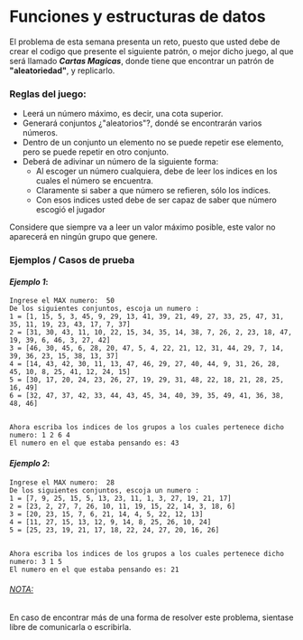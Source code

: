 # Funciones y estructuras de datos

  El problema de esta semana presenta un reto, puesto que usted debe de crear el codigo que presente el siguiente patrón, o mejor dicho juego, al que será llamado
**_Cartas Magicas_**, donde tiene que encontrar un patrón de **"aleatoriedad"**, y replicarlo.

###  **Reglas del juego**:

  - Leerá un número máximo, es decir, una cota superior.
  - Generará conjuntos ¿"aleatorios"?, dondé se encontrarán varios números.
  - Dentro de un conjunto un elemento no se puede repetir ese elemento, pero se puede repetir en otro conjunto.
  - Deberá de adivinar un número de la siguiente forma:
    * Al escoger un número cualquiera, debe de leer los indices en los cuales el número se encuentra.
    * Claramente si saber a que número se refieren, sólo los indices.
    * Con esos indices usted debe de ser capaz de saber que número escogió el jugador

Considere que siempre va a leer un valor máximo posible, este valor no aparecerá en ningún grupo que genere.
 
### **Ejemplos** / **Casos de prueba**

#### _Ejemplo 1_:
```
Ingrese el MAX numero:  50
De los siguientes conjuntos, escoja un numero :
1 = [1, 15, 5, 3, 45, 9, 29, 13, 41, 39, 21, 49, 27, 33, 25, 47, 31, 35, 11, 19, 23, 43, 17, 7, 37]
2 = [31, 30, 43, 11, 10, 22, 15, 34, 35, 14, 38, 7, 26, 2, 23, 18, 47, 19, 39, 6, 46, 3, 27, 42]
3 = [46, 30, 45, 6, 28, 20, 47, 5, 4, 22, 21, 12, 31, 44, 29, 7, 14, 39, 36, 23, 15, 38, 13, 37]
4 = [14, 43, 42, 30, 11, 13, 47, 46, 29, 27, 40, 44, 9, 31, 26, 28, 45, 10, 8, 25, 41, 12, 24, 15]
5 = [30, 17, 20, 24, 23, 26, 27, 19, 29, 31, 48, 22, 18, 21, 28, 25, 16, 49]
6 = [32, 47, 37, 42, 33, 44, 43, 45, 34, 40, 39, 35, 49, 41, 36, 38, 48, 46]


Ahora escriba los indices de los grupos a los cuales pertenece dicho numero: 1 2 6 4
El numero en el que estaba pensando es: 43
```

#### _Ejemplo 2_:
```
Ingrese el MAX numero:  28
De los siguientes conjuntos, escoja un numero :
1 = [7, 9, 25, 15, 5, 13, 23, 11, 1, 3, 27, 19, 21, 17]
2 = [23, 2, 27, 7, 26, 10, 11, 19, 15, 22, 14, 3, 18, 6]
3 = [20, 23, 15, 7, 6, 21, 14, 4, 5, 22, 12, 13]
4 = [11, 27, 15, 13, 12, 9, 14, 8, 25, 26, 10, 24]
5 = [25, 23, 19, 21, 17, 18, 22, 24, 27, 20, 16, 26]


Ahora escriba los indices de los grupos a los cuales pertenece dicho numero: 3 1 5
El numero en el que estaba pensando es: 21
```



###### [NOTA: ]()
  En caso de encontrar más de una forma de resolver este problema, sientase libre de comunicarla o escribirla.

